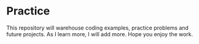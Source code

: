 # Practice
This repository will warehouse coding examples, practice problems and future projects. 
As I learn more, I will add more. 
Hope you enjoy the work.
